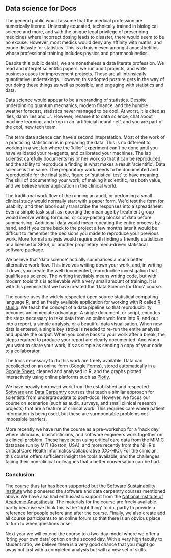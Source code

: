 ## Data science for Docs

The general public would assume that the medical profession are numerically literate. University educated, technically trained in biological science and more, and with the unique legal privilege of prescribing medicines where incorrect dosing leads to disaster, there would seem to be no excuse. However, most medics would deny any affinity with maths, and exude distaste for statistics. This is a truism even amongst anaesthetitics whose professional training includes physics and pharmacokinetics.

<!-- Set up need -->
Despite this public denial, we are nonetheless a data literate profession. We read and interpet scientific papers, we run audit projects, and write business cases for improvement projects. These are all intrinsically quantitative undertakings. However, this adopted posture gets in the way of our doing these things as well as possible, and engaging with statistics and data.

<!-- Data science, sexed up stats? -->
Data science would appear to be a rebranding of statistics. Despite underpinning quantum mechanics, modern finance, and the humble weather forecast, statistics never managed to be cool. At worst, it is cited as 'lies, damn lies and ...'. However, rename it to data science, chat about machine learning, and drop in an 'artificicial neural net', and you are part of the cool, new tech team.

The term data science can have a second intepretation. Most of the work of a practicing statistician is in preparing the data. This is no different to working in a wet lab where the 'killer' experiment can't be done until you have validated your re-agents, and calibrated your machines. The lab scientist carefully documents his or her work so that it can be reproduced, and the ability to reproduce a finding is what makes a result 'scientific'. Data science is the same. The preparatory work needs to be documented and reproducible for the final table, figure or 'statistical test' to have meaning. The skill of documenting your work, of making it scientific, has both value, and we believe wider application in the clinical world. 

<!-- the old workflow -->
The traditional work flow of the running an audit, or perfoming a small clinical study would normally start with a paper form. We'd test the form for usability, and then laboriously transcribe the responses into a spreadsheet. Even a simple task such as reporting the mean age by treatment group would involve writing formulas, or copy-pasting blocks of data before summarising. Additional data would mean repeating the entire process by hand, and if you came back to the project a few months later it would be difficult to remember the decisions you made to reproduce your previous work. More formal analysis would require both finding a friendly statistician or a license for SPSS, or another proprietary menu-driven statistical software package.

<!-- the new workflow -->
We believe that 'data science' actually summarises a much better alternative work flow. This involves writing down your work, and, in writing it down, you create the well documented, reproducible investigation that qualifies as science. The writing inevitably means writing code, but with modern tools this is achievable with a very small amount of training. It is with this premise that we have created the 'Data Science for Docs' course.

<!-- summarise the course  -->
The course uses the widely respected open source statistical computing language [R](), and an freely available application for working with **R** called [R studio](). We teach the concept of a data pipeline so that reproducibility becomes an immediate advantage. A single document, or script, encodes the steps necessary to take data from an online web form into R, and out into a report, a simple analysis, or a beautiful data visualisation. When new data is entered, a single key stroke is needed to re-run the entire analysis and update the output. When you come back to your work after a break, the steps required to produce your report are clearly documented. And when you want to share your work, it's as simple as sending a copy of your code to a collaborator. 

<!-- resources -->
The tools necessary to do this work are freely available. Data can becollected on an online form ([Google Forms]()), stored automatically in a [Google Sheet](), cleaned and analysed in R, and the graphs plotted interactively using online platforms such as [Plotly]().

<!-- links to data carpentry -->
We have heavily borrowed work from the established and respected [Software]() and [Data Carpentry]() courses that teach a similar approach for scientists from undergradudate to post-docs. However, we focus our course on scenarios (such as audit, surveys, and small clinical research projects) that are a feature of clinical work. This requires care where patient information is being used, but these are surmountable problems not impossible barriers. 

<!-- datathon -->
More recently we have run the course as a pre-workshop for a 'hack day' where clinicians, biostatisticians, and software engineers work together on a clinical problem. These have been using critical care data from the MIMIC database run by MIT (Boston, USA), and more recently from the NIHR's Critical Care Health Informatics Collaborative (CC-HIC). For the clinician, this course offers sufficient insight the tools available, and the challenges facing their non-clinical colleagues that a better conversation can be had.

### Conclusion

The course thus far has been supported but the [Software Sustainability Institute]() who pioneered the software and data carpentry courses mentioned above. We have also had enthusiastic support from the [National Institute of Academic Anaesthesia](). The materials for the course are freely available partly because we think this is the 'right thing' to do, partly to provide a reference for people before and after the course. Finally, we also create add all course participants to an online forum so that there is an obvious place to turn to when questions arise.

Next year we will extend the course to a two-day model where we offer a 'bring your own data' option on the second day. With a very high faculty to student ratio, we believe there is a very good chance that you might go away not just with a completed analysis but with a new set of skills.

